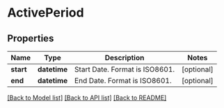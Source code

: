 # ActivePeriod

## Properties
Name | Type | Description | Notes
------------ | ------------- | ------------- | -------------
**start** | **datetime** | Start Date. Format is ISO8601. | [optional] 
**end** | **datetime** | End Date. Format is ISO8601. | [optional] 

[[Back to Model list]](../README.md#documentation-for-models) [[Back to API list]](../README.md#documentation-for-api-endpoints) [[Back to README]](../README.md)


